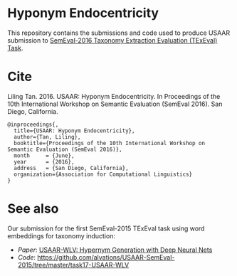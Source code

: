 # Hyponym Endocentricity

This repository contains the submissions and code used to produce USAAR submission to [SemEval-2016 Taxonomy Extraction Evaluation (TExEval) Task](alt.qcri.org/semeval2016/task13/index.php?id=evaluation).

# Cite

Liling Tan. 2016. USAAR: Hyponym Endocentricity. In Proceedings of the 10th International Workshop on Semantic Evaluation (SemEval 2016). San Diego, California.

```
@inproceedings{,
  title={USAAR: Hyponym Endocentricity},
  author={Tan, Liling},
  booktitle={Proceedings of the 10th International Workshop on Semantic Evaluation (SemEval 2016)},
  month     = {June},
  year      = {2016},
  address   = {San Diego, California},
  organization={Association for Computational Linguistics}
}
```

# See also

Our submission for the first SemEval-2015 TExEval task using word embeddings for taxonomy induction:

 - *Paper*: [USAAR-WLV: Hypernym Generation with Deep Neural Nets](http://alt.qcri.org/semeval2015/cdrom/pdf/SemEval155.pdf)
 - *Code*: https://github.com/alvations/USAAR-SemEval-2015/tree/master/task17-USAAR-WLV
 

